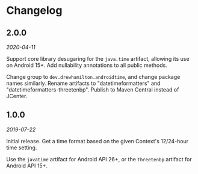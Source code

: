 # Changelog

## 2.0.0
_2020-04-11_

Support core library desugaring for the `java.time` artifact, allowing its use on Android 15+. Add
nullability annotations to all public methods.

Change group to `dev.drewhamilton.androidtime`, and change package names similarly. Rename artifacts
to "datetimeformatters" and "datetimeformatters-threetenbp". Publish to Maven Central instead of
JCenter.

## 1.0.0
_2019-07-22_

Initial release. Get a time format based on the given Context's 12/24-hour time setting.

Use the `javatime` artifact for Android API 26+, or the `threetenbp` artifact for Android API 15+.
